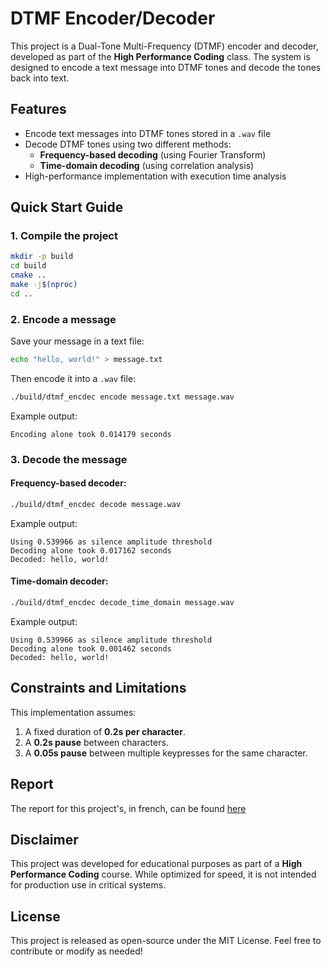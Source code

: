 # DTMF Encoder/Decoder

This project is a Dual-Tone Multi-Frequency (DTMF) encoder and decoder, developed as part of the **High Performance Coding** class. The system is designed to encode a text message into DTMF tones and decode the tones back into text.

## Features
- Encode text messages into DTMF tones stored in a `.wav` file
- Decode DTMF tones using two different methods:
  - **Frequency-based decoding** (using Fourier Transform)
  - **Time-domain decoding** (using correlation analysis)
- High-performance implementation with execution time analysis

## Quick Start Guide
### 1. Compile the project
```sh
mkdir -p build
cd build
cmake ..
make -j$(nproc)
cd ..
```

### 2. Encode a message
Save your message in a text file:
```sh
echo "hello, world!" > message.txt
```
Then encode it into a `.wav` file:
```sh
./build/dtmf_encdec encode message.txt message.wav
```
Example output:
```
Encoding alone took 0.014179 seconds
```

### 3. Decode the message
#### Frequency-based decoder:
```sh
./build/dtmf_encdec decode message.wav
```
Example output:
```
Using 0.539966 as silence amplitude threshold
Decoding alone took 0.017162 seconds
Decoded: hello, world!
```

#### Time-domain decoder:
```sh
./build/dtmf_encdec decode_time_domain message.wav
```
Example output:
```
Using 0.539966 as silence amplitude threshold
Decoding alone took 0.001462 seconds
Decoded: hello, world!
```

## Constraints and Limitations
This implementation assumes:
1. A fixed duration of **0.2s per character**.
2. A **0.2s pause** between characters.
3. A **0.05s pause** between multiple keypresses for the same character.

## Report
The report for this project's, in french, can be found [here](docs/Report.pdf)


## Disclaimer
This project was developed for educational purposes as part of a **High Performance Coding** course. While optimized for speed, it is not intended for production use in critical systems.

## License
This project is released as open-source under the MIT License. Feel free to contribute or modify as needed!
